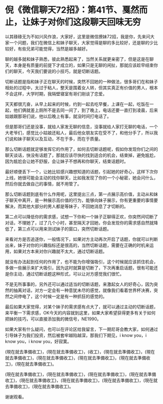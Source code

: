 # 倪《微信聊天72招》：第41节、戛然而止，让妹子对你们这段聊天回味无穷

以其碌碌无为不如兴风作浪，大家好，这里是微信撩妹72招，我是你，先来问大家一个问题，我们在微信上和妹子聊天，大家觉得是聊的多比较好，还是聊的少比较好，有些兄弟可能觉得，当然是越多越好。

聊的越多就和妹子熟悉，彼此熟悉起来了，当然关系就更亲密了，但是这是在聊天，本身是有质量的前提下才成立的，如果只是无聊的闲扯，那就应该趁早结束你们的聊天，今天我们要说的小技巧，就是切断话题。

切断话题是指和妹子正在聊天的时候，突然不回她的一种做法，很多哥们在和妹子相处的过程中，太过于粘人，整天是围着女人转，但其实真正有价值的男人，根本不会这样，大学时期，我隔壁寝室有哥们刚谈了恋爱。

天天都很亢奋，从早上起来的时候，约到一起去吃早餐，上课在一起，吃饭在一起，他们俩就差上厕所不是去同一间了，到了晚上，电话还要一直打到凌晨，后来姑娘跟那哥们说，他以后晚上有事，就没时间打电话了。

但是那哥们还是没事，就给人家发无聊的信息，没事就给人家打无聊的电话，一个大老爷们，感觉比小姑娘还粘人，最后他女朋友实在受不了，和他分手了，所以我们说和妹子聊天以及互动，不在于多，而在于质量。

那么切断话题就足够发挥它的作用了，如何去切断话题呢，假如你发现你们之间的聊天谈话，快没有话题了，那就应该尽快的找到适合的机会，结束掉，避免尴尬，因为尴尬会让她不舒服，会让妹子不想再和你聊天，结束话题时。

最好顺便丢下一个，让她比较感兴趣想知道的话题，引起她的好奇心，这样下次你上线，她很可能会主动的找你聊天，比如我发现了你的一个小秘密，她会问什么，然后你就去做自己的事情，就不用管了。

那么切断话题到底有什么作用呢，这里提出三点，第一点展示高价值，主动从和妹子聊天中离开，是一种展示高价值的行为，能够向妹子展示，你有更重要的事情要解决，而其他大部分的男人都是等妹子，不回她消息了才切断的。

第二点可以降低你的需求感，试想一下你和一个妹子正聊得正欢，你突然间切断了对话，不理她了，过了几个小时，甚至隔天才回她，你会发现你的需求感自然就降低了，第三点可以用来测试妹子的窗口，突然切断话题。

来看对方是否追逐你，一般情况下，如果对方主动再次开启了话题，你就可以判断出来，妹子对你的兴趣指标还是很高的，当然切断话题，需要在正确的时机来运用，如果对方本来对你兴趣就不太大，通过切断话题。

就没有办法起到任何的作用了，也不能为你增强吸引，这个时候就应该抓住机会，多做一些展示来扩大吸引，因为这时就算是切断了，下次再重启话题，很有可能还是你主动，通过切断话题这种形式，可以让对方感觉我们很忙。

不是无所事事的，另外还可以通过适当的切断话题，来激起女人的好奇心，因为突然的抽离对话，对方一定会有一种意犹未尽的感觉，就像我们看着世界杯决赛，突然之间停电了，这个时候一定是有一种抓狂的感觉的。

最后如果大家觉得，对某个妹子的需求感有点大了，就可以通过主动的切断话题，来平衡一下需求感，OK今天的内容就到这里，如果大家希望获得更多有关于如何把妹的技巧，可以直接添加我的微信号，NE1990。

如果大家有什么疑问，也可以在评论区给我留言，下一期尼哥会教大家，如何通过引导妹子为我们投资，然后被套牢越陷越深，那我们下期见，i know you，i know you，i know you，好寂寞。

(現在就去準備收工)，(現在就去準備收工)，(收工)，(現在就去準備收工)，(現在就去準備收工)，(現在就去準備收工)，(現在就去準備收工)，(現在就去準備收工)，(現在就去準備收工)。

(現在就去準備收工)，(現在就去準備收工)，(現在就去準備收工)，(現在就去準備收工)，(現在就去準備收工)，(現在就去準備收工)，(現在就去準備收工)，(現在就去準備收工)，(現在就去準備收工)。

谢谢观看。